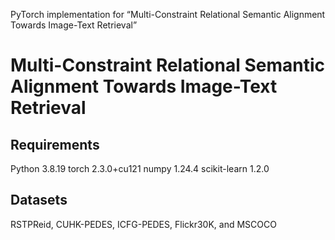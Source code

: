 PyTorch implementation for “Multi-Constraint Relational Semantic Alignment Towards Image-Text Retrieval”

# Multi-Constraint Relational Semantic Alignment Towards Image-Text Retrieval

## Requirements
Python 3.8.19
torch 2.3.0+cu121
numpy 1.24.4
scikit-learn 1.2.0

## Datasets
RSTPReid, CUHK-PEDES, ICFG-PEDES, Flickr30K, and MSCOCO

